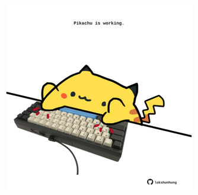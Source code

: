 <!-- built at 09/07/2022, 12:01:08 UTC -->
<p align="center">
  <img width="500" height="500" src="./ReadmeImage.svg">
</p>
